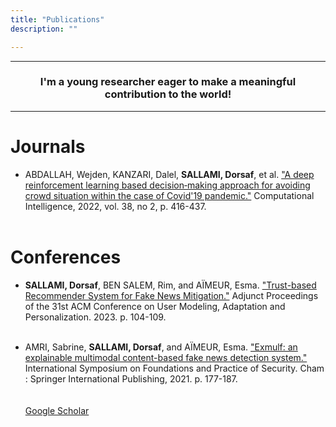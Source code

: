```yaml
---
title: "Publications"
description: ""

---
```


---

<h3 style="text-align: center;">I'm a young researcher eager to make a meaningful contribution to the world!</h3>

---

# Journals

* ABDALLAH, Wejden, KANZARI, Dalel, **SALLAMI, Dorsaf**, et al. ["A deep reinforcement learning based decision‐making approach for avoiding crowd situation within the case of Covid'19 pandemic."](https://onlinelibrary.wiley.com/doi/full/10.1111/coin.12516?casa_token=hS0GIQF5BgAAAAAA%3A9LVUBaYoY7RUC3ukxqp_-yrnrIjqrBD2s-_kzi4mpGK2MJFgW6Gv3vRqXY6_hE2gdfXrvT_yfURKNld4_A) Computational Intelligence, 2022, vol. 38, no 2, p. 416-437.
<br><br>


# Conferences
* **SALLAMI, Dorsaf**, BEN SALEM, Rim, and AÏMEUR, Esma. ["Trust-based Recommender System for Fake News Mitigation."](https://dl.acm.org/doi/abs/10.1145/3563359.3597395) Adjunct Proceedings of the 31st ACM Conference on User Modeling, Adaptation and Personalization. 2023. p. 104-109.
<br> <br>



* AMRI, Sabrine, **SALLAMI, Dorsaf**, and AÏMEUR, Esma. ["Exmulf: an explainable multimodal content-based fake news detection system."](https://link.springer.com/chapter/10.1007/978-3-031-08147-7_12) International Symposium on Foundations and Practice of Security. Cham : Springer International Publishing, 2021. p. 177-187.  
<br> <br>
[Google Scholar](https://scholar.google.com/citations?user=wUa3IWgAAAAJ&hl=fr&oi=ao)
